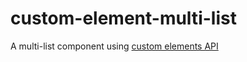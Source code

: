 # custom-element-multi-list
A multi-list component using [custom elements API](https://html.spec.whatwg.org/multipage/scripting.html#custom-elements)
